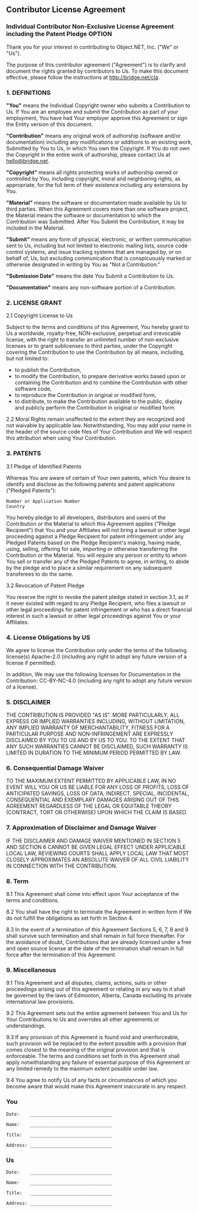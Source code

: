 ## Contributor License Agreement

### Individual Contributor Non-Exclusive License Agreement including the Patent Pledge OPTION

Thank you for your interest in contributing to Object.NET, Inc. ("We" or "Us").

The purpose of this contributor agreement ("Agreement") is to clarify and document the rights granted by contributors to Us. To make this document effective, please follow the instructions at http://bridge.net/cla.

### 1. DEFINITIONS

**"You"** means the Individual Copyright owner who submits a Contribution to Us. If You are an employee and submit the Contribution as part of your employment, You have had Your employer approve this Agreement or sign the Entity version of this document.

**"Contribution"** means any original work of authorship (software and/or documentation) including any modifications or additions to an existing work, Submitted by You to Us, in which You own the Copyright. If You do not own the Copyright in the entire work of authorship, please contact Us at hello@bridge.net.

**"Copyright"** means all rights protecting works of authorship owned or controlled by You, including copyright, moral and neighboring rights, as appropriate, for the full term of their existence including any extensions by You.

**"Material"** means the software or documentation made available by Us to third parties. When this Agreement covers more than one software project, the Material means the software or documentation to which the Contribution was Submitted. After You Submit the Contribution, it may be included in the Material.

**"Submit"** means any form of physical, electronic, or written communication sent to Us, including but not limited to electronic mailing lists, source code control systems, and issue tracking systems that are managed by, or on behalf of, Us, but excluding communication that is conspicuously marked or otherwise designated in writing by You as "Not a Contribution."

**"Submission Date"** means the date You Submit a Contribution to Us.

**"Documentation"** means any non-software portion of a Contribution.

### 2. LICENSE GRANT

2.1 Copyright License to Us

Subject to the terms and conditions of this Agreement, You hereby grant to Us a worldwide, royalty-free, NON-exclusive, perpetual and irrevocable license, with the right to transfer an unlimited number of non-exclusive licenses or to grant sublicenses to third parties, under the Copyright covering the Contribution to use the Contribution by all means, including, but not limited to:

- to publish the Contribution,
- to modify the Contribution, to prepare derivative works based upon or containing the Contribution and to combine the Contribution with other software code,
- to reproduce the Contribution in original or modified form,
- to distribute, to make the Contribution available to the public, display and publicly perform the Contribution in original or modified form.

2.2 Moral Rights remain unaffected to the extent they are recognized and not waivable by applicable law. Notwithstanding, You may add your name in the header of the source code files of Your Contribution and We will respect this attribution when using Your Contribution.

### 3. PATENTS

3.1 Pledge of Identified Patents

Whereas You are aware of certain of Your own patents, which You desire to identify and disclose as the following patents and patent applications ("Pledged Patents"):

    Number or Application Number
    Country

You hereby pledge to all developers, distributors and users of the Contribution or the Material to which this Agreement applies ("Pledge Recipient") that You and your Affiliates will not bring a lawsuit or other legal proceeding against a Pledge Recipient for patent infringement under any Pledged Patents based on the Pledge Recipient's making, having made, using, selling, offering for sale, importing or otherwise transferring the Contribution or the Material. You will require any person or entity to whom You sell or transfer any of the Pledged Patents to agree, in writing, to abide by the pledge and to place a similar requirement on any subsequent transferees to do the same.

3.2 Revocation of Patent Pledge

You reserve the right to revoke the patent pledge stated in section 3.1, as if it never existed with regard to any Pledge Recipient, who files a lawsuit or other legal proceedings for patent infringement or who has a direct financial interest in such a lawsuit or other legal proceedings against You or your Affiliates.

### 4. License Obligations by US

We agree to license the Contribution only under the terms of the following license(s) Apache-2.0 (including any right to adopt any future version of a license if permitted).

In addition, We may use the following licenses for Documentation in the Contribution: CC-BY-NC-4.0 (including any right to adopt any future version of a license).

### 5. DISCLAIMER

THE CONTRIBUTION IS PROVIDED "AS IS". MORE PARTICULARLY, ALL EXPRESS OR IMPLIED WARRANTIES INCLUDING, WITHOUT LIMITATION, ANY IMPLIED WARRANTY OF MERCHANTABILITY, FITNESS FOR A PARTICULAR PURPOSE AND NON-INFRINGEMENT ARE EXPRESSLY DISCLAIMED BY YOU TO US AND BY US TO YOU. TO THE EXTENT THAT ANY SUCH WARRANTIES CANNOT BE DISCLAIMED, SUCH WARRANTY IS LIMITED IN DURATION TO THE MINIMUM PERIOD PERMITTED BY LAW.

### 6. Consequential Damage Waiver

TO THE MAXIMUM EXTENT PERMITTED BY APPLICABLE LAW, IN NO EVENT WILL YOU OR US BE LIABLE FOR ANY LOSS OF PROFITS, LOSS OF ANTICIPATED SAVINGS, LOSS OF DATA, INDIRECT, SPECIAL, INCIDENTAL, CONSEQUENTIAL AND EXEMPLARY DAMAGES ARISING OUT OF THIS AGREEMENT REGARDLESS OF THE LEGAL OR EQUITABLE THEORY (CONTRACT, TORT OR OTHERWISE) UPON WHICH THE CLAIM IS BASED.

### 7. Approximation of Disclaimer and Damage Waiver

IF THE DISCLAIMER AND DAMAGE WAIVER MENTIONED IN SECTION 5 AND SECTION 6 CANNOT BE GIVEN LEGAL EFFECT UNDER APPLICABLE LOCAL LAW, REVIEWING COURTS SHALL APPLY LOCAL LAW THAT MOST CLOSELY APPROXIMATES AN ABSOLUTE WAIVER OF ALL CIVIL LIABILITY IN CONNECTION WITH THE CONTRIBUTION.

### 8. Term

8.1 This Agreement shall come into effect upon Your acceptance of the terms and conditions.

8.2 You shall have the right to terminate the Agreement in written form if We do not fulfill the obligations as set forth in Section 4.

8.3 In the event of a termination of this Agreement Sections 5, 6, 7, 8 and 9 shall survive such termination and shall remain in full force thereafter. For the avoidance of doubt, Contributions that are already licensed under a free and open source license at the date of the termination shall remain in full force after the termination of this Agreement.

### 9. Miscellaneous

9.1 This Agreement and all disputes, claims, actions, suits or other proceedings arising out of this agreement or relating in any way to it shall be governed by the laws of Edmonton, Alberta, Canada excluding its private international law provisions.

9.2 This Agreement sets out the entire agreement between You and Us for Your Contributions to Us and overrides all other agreements or understandings.

9.3 If any provision of this Agreement is found void and unenforceable, such provision will be replaced to the extent possible with a provision that comes closest to the meaning of the original provision and that is enforceable. The terms and conditions set forth in this Agreement shall apply notwithstanding any failure of essential purpose of this Agreement or any limited remedy to the maximum extent possible under law.

9.4 You agree to notify Us of any facts or circumstances of which you become aware that would make this Agreement inaccurate in any respect.

### You

	Date:    _______________________________

	Name:    _______________________________
	
	Title:	 _______________________________
	
	Address: _______________________________	

### Us

	Date:    _______________________________

	Name:    _______________________________
	
	Title:	 _______________________________
	
	Address: _______________________________